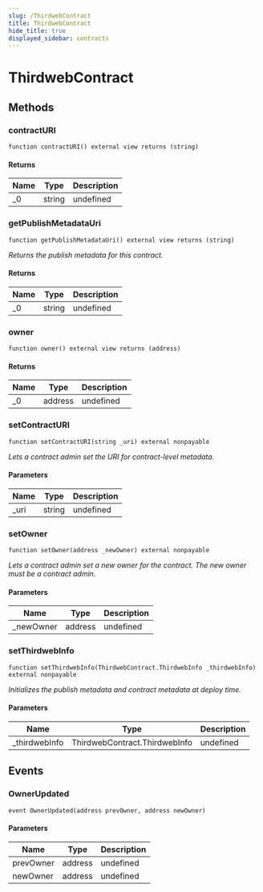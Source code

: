 ```yaml
---
slug: /ThirdwebContract
title: ThirdwebContract
hide_title: true
displayed_sidebar: contracts
---
```

# ThirdwebContract









## Methods

### contractURI

```solidity
function contractURI() external view returns (string)
```






#### Returns

| Name | Type | Description |
|---|---|---|
| _0 | string | undefined

### getPublishMetadataUri

```solidity
function getPublishMetadataUri() external view returns (string)
```



*Returns the publish metadata for this contract.*


#### Returns

| Name | Type | Description |
|---|---|---|
| _0 | string | undefined

### owner

```solidity
function owner() external view returns (address)
```






#### Returns

| Name | Type | Description |
|---|---|---|
| _0 | address | undefined

### setContractURI

```solidity
function setContractURI(string _uri) external nonpayable
```



*Lets a contract admin set the URI for contract-level metadata.*

#### Parameters

| Name | Type | Description |
|---|---|---|
| _uri | string | undefined

### setOwner

```solidity
function setOwner(address _newOwner) external nonpayable
```



*Lets a contract admin set a new owner for the contract. The new owner must be a contract admin.*

#### Parameters

| Name | Type | Description |
|---|---|---|
| _newOwner | address | undefined

### setThirdwebInfo

```solidity
function setThirdwebInfo(ThirdwebContract.ThirdwebInfo _thirdwebInfo) external nonpayable
```



*Initializes the publish metadata and contract metadata at deploy time.*

#### Parameters

| Name | Type | Description |
|---|---|---|
| _thirdwebInfo | ThirdwebContract.ThirdwebInfo | undefined



## Events

### OwnerUpdated

```solidity
event OwnerUpdated(address prevOwner, address newOwner)
```





#### Parameters

| Name | Type | Description |
|---|---|---|
| prevOwner  | address | undefined |
| newOwner  | address | undefined |


